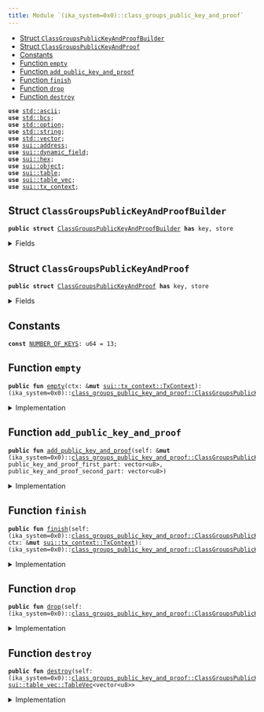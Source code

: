 ```yaml
---
title: Module `(ika_system=0x0)::class_groups_public_key_and_proof`
---
```




-  [Struct `ClassGroupsPublicKeyAndProofBuilder`](#(ika_system=0x0)_class_groups_public_key_and_proof_ClassGroupsPublicKeyAndProofBuilder)
-  [Struct `ClassGroupsPublicKeyAndProof`](#(ika_system=0x0)_class_groups_public_key_and_proof_ClassGroupsPublicKeyAndProof)
-  [Constants](#@Constants_0)
-  [Function `empty`](#(ika_system=0x0)_class_groups_public_key_and_proof_empty)
-  [Function `add_public_key_and_proof`](#(ika_system=0x0)_class_groups_public_key_and_proof_add_public_key_and_proof)
-  [Function `finish`](#(ika_system=0x0)_class_groups_public_key_and_proof_finish)
-  [Function `drop`](#(ika_system=0x0)_class_groups_public_key_and_proof_drop)
-  [Function `destroy`](#(ika_system=0x0)_class_groups_public_key_and_proof_destroy)


<pre><code><b>use</b> <a href="../../std/ascii.md#std_ascii">std::ascii</a>;
<b>use</b> <a href="../../std/bcs.md#std_bcs">std::bcs</a>;
<b>use</b> <a href="../../std/option.md#std_option">std::option</a>;
<b>use</b> <a href="../../std/string.md#std_string">std::string</a>;
<b>use</b> <a href="../../std/vector.md#std_vector">std::vector</a>;
<b>use</b> <a href="../../sui/address.md#sui_address">sui::address</a>;
<b>use</b> <a href="../../sui/dynamic_field.md#sui_dynamic_field">sui::dynamic_field</a>;
<b>use</b> <a href="../../sui/hex.md#sui_hex">sui::hex</a>;
<b>use</b> <a href="../../sui/object.md#sui_object">sui::object</a>;
<b>use</b> <a href="../../sui/table.md#sui_table">sui::table</a>;
<b>use</b> <a href="../../sui/table_vec.md#sui_table_vec">sui::table_vec</a>;
<b>use</b> <a href="../../sui/tx_context.md#sui_tx_context">sui::tx_context</a>;
</code></pre>



<a name="(ika_system=0x0)_class_groups_public_key_and_proof_ClassGroupsPublicKeyAndProofBuilder"></a>

## Struct `ClassGroupsPublicKeyAndProofBuilder`



<pre><code><b>public</b> <b>struct</b> <a href="../ika_system/class_groups_public_key_and_proof.md#(ika_system=0x0)_class_groups_public_key_and_proof_ClassGroupsPublicKeyAndProofBuilder">ClassGroupsPublicKeyAndProofBuilder</a> <b>has</b> key, store
</code></pre>



<details>
<summary>Fields</summary>


<dl>
<dt>
<code>id: <a href="../../sui/object.md#sui_object_UID">sui::object::UID</a></code>
</dt>
<dd>
</dd>
<dt>
<code>public_keys_and_proofs: <a href="../../sui/table_vec.md#sui_table_vec_TableVec">sui::table_vec::TableVec</a>&lt;vector&lt;u8&gt;&gt;</code>
</dt>
<dd>
</dd>
</dl>


</details>

<a name="(ika_system=0x0)_class_groups_public_key_and_proof_ClassGroupsPublicKeyAndProof"></a>

## Struct `ClassGroupsPublicKeyAndProof`



<pre><code><b>public</b> <b>struct</b> <a href="../ika_system/class_groups_public_key_and_proof.md#(ika_system=0x0)_class_groups_public_key_and_proof_ClassGroupsPublicKeyAndProof">ClassGroupsPublicKeyAndProof</a> <b>has</b> key, store
</code></pre>



<details>
<summary>Fields</summary>


<dl>
<dt>
<code>id: <a href="../../sui/object.md#sui_object_UID">sui::object::UID</a></code>
</dt>
<dd>
</dd>
<dt>
<code>public_keys_and_proofs: <a href="../../sui/table_vec.md#sui_table_vec_TableVec">sui::table_vec::TableVec</a>&lt;vector&lt;u8&gt;&gt;</code>
</dt>
<dd>
</dd>
</dl>


</details>

<a name="@Constants_0"></a>

## Constants


<a name="(ika_system=0x0)_class_groups_public_key_and_proof_NUMBER_OF_KEYS"></a>



<pre><code><b>const</b> <a href="../ika_system/class_groups_public_key_and_proof.md#(ika_system=0x0)_class_groups_public_key_and_proof_NUMBER_OF_KEYS">NUMBER_OF_KEYS</a>: u64 = 13;
</code></pre>



<a name="(ika_system=0x0)_class_groups_public_key_and_proof_empty"></a>

## Function `empty`



<pre><code><b>public</b> <b>fun</b> <a href="../ika_system/class_groups_public_key_and_proof.md#(ika_system=0x0)_class_groups_public_key_and_proof_empty">empty</a>(ctx: &<b>mut</b> <a href="../../sui/tx_context.md#sui_tx_context_TxContext">sui::tx_context::TxContext</a>): (ika_system=0x0)::<a href="../ika_system/class_groups_public_key_and_proof.md#(ika_system=0x0)_class_groups_public_key_and_proof_ClassGroupsPublicKeyAndProofBuilder">class_groups_public_key_and_proof::ClassGroupsPublicKeyAndProofBuilder</a>
</code></pre>



<details>
<summary>Implementation</summary>


<pre><code><b>public</b> <b>fun</b> <a href="../ika_system/class_groups_public_key_and_proof.md#(ika_system=0x0)_class_groups_public_key_and_proof_empty">empty</a>(
    ctx: &<b>mut</b> TxContext,
): <a href="../ika_system/class_groups_public_key_and_proof.md#(ika_system=0x0)_class_groups_public_key_and_proof_ClassGroupsPublicKeyAndProofBuilder">ClassGroupsPublicKeyAndProofBuilder</a> {
    <b>let</b> builder = <a href="../ika_system/class_groups_public_key_and_proof.md#(ika_system=0x0)_class_groups_public_key_and_proof_ClassGroupsPublicKeyAndProofBuilder">ClassGroupsPublicKeyAndProofBuilder</a> {
        id: object::new(ctx),
        public_keys_and_proofs:  table_vec::empty(ctx),
    };
    builder
}
</code></pre>



</details>

<a name="(ika_system=0x0)_class_groups_public_key_and_proof_add_public_key_and_proof"></a>

## Function `add_public_key_and_proof`



<pre><code><b>public</b> <b>fun</b> <a href="../ika_system/class_groups_public_key_and_proof.md#(ika_system=0x0)_class_groups_public_key_and_proof_add_public_key_and_proof">add_public_key_and_proof</a>(self: &<b>mut</b> (ika_system=0x0)::<a href="../ika_system/class_groups_public_key_and_proof.md#(ika_system=0x0)_class_groups_public_key_and_proof_ClassGroupsPublicKeyAndProofBuilder">class_groups_public_key_and_proof::ClassGroupsPublicKeyAndProofBuilder</a>, public_key_and_proof_first_part: vector&lt;u8&gt;, public_key_and_proof_second_part: vector&lt;u8&gt;)
</code></pre>



<details>
<summary>Implementation</summary>


<pre><code><b>public</b> <b>fun</b> <a href="../ika_system/class_groups_public_key_and_proof.md#(ika_system=0x0)_class_groups_public_key_and_proof_add_public_key_and_proof">add_public_key_and_proof</a>(
    self: &<b>mut</b> <a href="../ika_system/class_groups_public_key_and_proof.md#(ika_system=0x0)_class_groups_public_key_and_proof_ClassGroupsPublicKeyAndProofBuilder">ClassGroupsPublicKeyAndProofBuilder</a>,
    public_key_and_proof_first_part: vector&lt;u8&gt;,
    public_key_and_proof_second_part: vector&lt;u8&gt;,
) {
    <b>let</b> <b>mut</b> full_public_key_and_proof = vector::empty();
    full_public_key_and_proof.append(public_key_and_proof_first_part);
    full_public_key_and_proof.append(public_key_and_proof_second_part);
    self.public_keys_and_proofs.push_back(full_public_key_and_proof);
}
</code></pre>



</details>

<a name="(ika_system=0x0)_class_groups_public_key_and_proof_finish"></a>

## Function `finish`



<pre><code><b>public</b> <b>fun</b> <a href="../ika_system/class_groups_public_key_and_proof.md#(ika_system=0x0)_class_groups_public_key_and_proof_finish">finish</a>(self: (ika_system=0x0)::<a href="../ika_system/class_groups_public_key_and_proof.md#(ika_system=0x0)_class_groups_public_key_and_proof_ClassGroupsPublicKeyAndProofBuilder">class_groups_public_key_and_proof::ClassGroupsPublicKeyAndProofBuilder</a>, ctx: &<b>mut</b> <a href="../../sui/tx_context.md#sui_tx_context_TxContext">sui::tx_context::TxContext</a>): (ika_system=0x0)::<a href="../ika_system/class_groups_public_key_and_proof.md#(ika_system=0x0)_class_groups_public_key_and_proof_ClassGroupsPublicKeyAndProof">class_groups_public_key_and_proof::ClassGroupsPublicKeyAndProof</a>
</code></pre>



<details>
<summary>Implementation</summary>


<pre><code><b>public</b> <b>fun</b> <a href="../ika_system/class_groups_public_key_and_proof.md#(ika_system=0x0)_class_groups_public_key_and_proof_finish">finish</a>(
    self: <a href="../ika_system/class_groups_public_key_and_proof.md#(ika_system=0x0)_class_groups_public_key_and_proof_ClassGroupsPublicKeyAndProofBuilder">ClassGroupsPublicKeyAndProofBuilder</a>,
    ctx: &<b>mut</b> TxContext,
): <a href="../ika_system/class_groups_public_key_and_proof.md#(ika_system=0x0)_class_groups_public_key_and_proof_ClassGroupsPublicKeyAndProof">ClassGroupsPublicKeyAndProof</a> {
    <b>assert</b>!(self.public_keys_and_proofs.length() == <a href="../ika_system/class_groups_public_key_and_proof.md#(ika_system=0x0)_class_groups_public_key_and_proof_NUMBER_OF_KEYS">NUMBER_OF_KEYS</a>, 0);
    <b>let</b> <a href="../ika_system/class_groups_public_key_and_proof.md#(ika_system=0x0)_class_groups_public_key_and_proof_ClassGroupsPublicKeyAndProofBuilder">ClassGroupsPublicKeyAndProofBuilder</a> {id, public_keys_and_proofs} = self;
    id.delete();
    <a href="../ika_system/class_groups_public_key_and_proof.md#(ika_system=0x0)_class_groups_public_key_and_proof_ClassGroupsPublicKeyAndProof">ClassGroupsPublicKeyAndProof</a> {
        id: object::new(ctx),
        public_keys_and_proofs
    }
}
</code></pre>



</details>

<a name="(ika_system=0x0)_class_groups_public_key_and_proof_drop"></a>

## Function `drop`



<pre><code><b>public</b> <b>fun</b> <a href="../ika_system/class_groups_public_key_and_proof.md#(ika_system=0x0)_class_groups_public_key_and_proof_drop">drop</a>(self: (ika_system=0x0)::<a href="../ika_system/class_groups_public_key_and_proof.md#(ika_system=0x0)_class_groups_public_key_and_proof_ClassGroupsPublicKeyAndProof">class_groups_public_key_and_proof::ClassGroupsPublicKeyAndProof</a>)
</code></pre>



<details>
<summary>Implementation</summary>


<pre><code><b>public</b> <b>fun</b> <a href="../ika_system/class_groups_public_key_and_proof.md#(ika_system=0x0)_class_groups_public_key_and_proof_drop">drop</a>(self: <a href="../ika_system/class_groups_public_key_and_proof.md#(ika_system=0x0)_class_groups_public_key_and_proof_ClassGroupsPublicKeyAndProof">ClassGroupsPublicKeyAndProof</a>) {
    <b>let</b> <a href="../ika_system/class_groups_public_key_and_proof.md#(ika_system=0x0)_class_groups_public_key_and_proof_ClassGroupsPublicKeyAndProof">ClassGroupsPublicKeyAndProof</a> { id, <b>mut</b> public_keys_and_proofs } = self;
    <b>while</b> (!public_keys_and_proofs.is_empty()) {
        public_keys_and_proofs.pop_back();
    };
    public_keys_and_proofs.destroy_empty();
    id.delete();
}
</code></pre>



</details>

<a name="(ika_system=0x0)_class_groups_public_key_and_proof_destroy"></a>

## Function `destroy`



<pre><code><b>public</b> <b>fun</b> <a href="../ika_system/class_groups_public_key_and_proof.md#(ika_system=0x0)_class_groups_public_key_and_proof_destroy">destroy</a>(self: (ika_system=0x0)::<a href="../ika_system/class_groups_public_key_and_proof.md#(ika_system=0x0)_class_groups_public_key_and_proof_ClassGroupsPublicKeyAndProof">class_groups_public_key_and_proof::ClassGroupsPublicKeyAndProof</a>): <a href="../../sui/table_vec.md#sui_table_vec_TableVec">sui::table_vec::TableVec</a>&lt;vector&lt;u8&gt;&gt;
</code></pre>



<details>
<summary>Implementation</summary>


<pre><code><b>public</b> <b>fun</b> <a href="../ika_system/class_groups_public_key_and_proof.md#(ika_system=0x0)_class_groups_public_key_and_proof_destroy">destroy</a>(
    self: <a href="../ika_system/class_groups_public_key_and_proof.md#(ika_system=0x0)_class_groups_public_key_and_proof_ClassGroupsPublicKeyAndProof">ClassGroupsPublicKeyAndProof</a>,
): table_vec::TableVec&lt;vector&lt;u8&gt;&gt; {
    <b>let</b> <a href="../ika_system/class_groups_public_key_and_proof.md#(ika_system=0x0)_class_groups_public_key_and_proof_ClassGroupsPublicKeyAndProof">ClassGroupsPublicKeyAndProof</a> { id, public_keys_and_proofs } = self;
    id.delete();
    public_keys_and_proofs
}
</code></pre>



</details>
